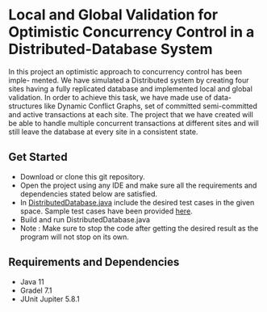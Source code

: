 # Local and Global Validation for Optimistic Concurrency Control in a Distributed-Database System

In this project an optimistic approach to concurrency control has been imple- mented. We have simulated a Distributed system by creating four sites having a fully replicated database and implemented local and global validation. In order to achieve this task, we have made use of data-structures like Dynamic Conflict Graphs, set of committed semi-committed and active transactions at each site. The project that we have created will be able to handle multiple concurrent transactions at different sites and will still leave the database at every site in a consistent state.

## Get Started
- Download or clone this git repository.
- Open the project using any IDE and make sure all the requirements and dependencies stated below are satisfied.
- In <a href="https://github.com/vsehra04/CS542_OCC_DistributedDatabase/blob/main/src/main/java/occ/DistributedDatabase.java">DistributedDatabase.java</a> include the desired test cases in the given space. Sample test cases have been provided <a href="https://github.com/vsehra04/CS542_OCC_DistributedDatabase/blob/main/test%20cases.txt">here</a>.
- Build and run DistributedDatabase.java
- Note : Make sure to stop the code after getting the desired result as the program will not stop on its own.

## Requirements and Dependencies
- Java 11
- Gradel 7.1
- JUnit Jupiter 5.8.1
